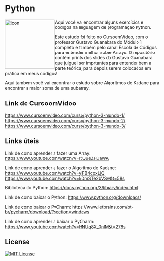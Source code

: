 # Python


<img src="https://techstack-generator.vercel.app/python-icon.svg" alt="icon" align="left" width="160" />

Aqui você vai encontrar alguns exercícios e códigos na linguagem de programação Python.

Este estudo foi feito no CursoemVideo, com o professor Gustavo Guanabara do Módulo 1 completo e também pelo canal Escola de Códigos para entender melhor sobre Arrays. O repositório contém prints dos slides do Gustavo Guanabara que julguei ser imprtantes para entender bem a parte teórica, para depois serem colocados em prática em meus códigos!

Aqui também você vai encontrar o estudo sobre Algorítmos de Kadane para encontrar a maior soma de uma subarray.

## Link do CursoemVideo
https://www.cursoemvideo.com/curso/python-3-mundo-1/ <br>
https://www.cursoemvideo.com/curso/python-3-mundo-2/ <br>
https://www.cursoemvideo.com/curso/python-3-mundo-3/

## Links úteis

Link de como aprender a fazer uma Array: https://www.youtube.com/watch?v=I5Q9eZFDaWA

Link de como aprender a fazer o Algorítmo de Kadane: <br>
https://www.youtube.com/watch?v=ylFB4coxLjQ <br>
https://www.youtube.com/watch?v=kOmSTe2bVSw&t=58s

Biblioteca do Python: https://docs.python.org/3/library/index.html

Link de como baixar o Python: https://www.python.org/downloads/

Link de como baixar o PyCharm: https://www.jetbrains.com/pt-br/pycharm/download/?section=windows

Link de como aprender a baixar o PyCharm: https://www.youtube.com/watch?v=HNUq8X_0nlM&t=278s

## License

[![MIT License](https://img.shields.io/badge/License-MIT-green.svg)](./LICENSE)
